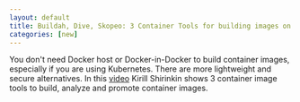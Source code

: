 ```yaml
---
layout: default
title: Buildah, Dive, Skopeo: 3 Container Tools for building images on Kubernetes Cluster
categories: [new]
---
```


You don't need Docker host or Docker-in-Docker to build container
images, especially if you are using Kubernetes. There are more
lightweight and secure alternatives. In this
[video](https://youtu.be/aViKsSEGwOc) Kirill Shirinkin shows 3 container
image tools to build, analyze and promote container images.
